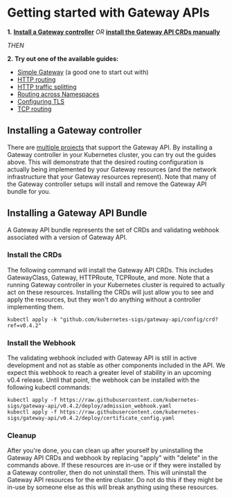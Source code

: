 # Getting started with Gateway APIs

**1.**  **[Install a Gateway controller](#installing-a-gateway-controller)**
 _OR_  **[install the Gateway API CRDs manually](#installing-a-gateway-api-bundle)**

_THEN_

**2.**   **Try out one of the available guides:**

- [Simple Gateway](/v1alpha2/guides/simple-gateway) (a good one to start out with)
- [HTTP routing](/v1alpha2/guides/http-routing)
- [HTTP traffic splitting](/v1alpha2/guides/traffic-splitting)
- [Routing across Namespaces](/v1alpha2/guides/multiple-ns)
- [Configuring TLS](/v1alpha2/guides/tls)
- [TCP routing](/v1alpha2/guides/tcp)

## Installing a Gateway controller

There are [multiple projects](/implementations) that support the
Gateway API. By installing a Gateway controller in your Kubernetes cluster,
you can try out the guides above. This will demonstrate that the desired routing
configuration is actually being implemented by your Gateway resources (and the
network infrastructure that your Gateway resources represent). Note that many
of the Gateway controller setups will install and remove the Gateway API bundle
for you.

## Installing a Gateway API Bundle

A Gateway API bundle represents the set of CRDs and validating webhook
associated with a version of Gateway API.

### Install the CRDs

The following command will install the Gateway API CRDs. This includes
GatewayClass, Gateway, HTTPRoute, TCPRoute, and more. Note that a running
Gateway controller in your Kubernetes cluster is required to actually act on
these resources. Installing the CRDs will just allow you to see and apply the
resources, but they won't do anything without a controller implementing them.

```
kubectl apply -k "github.com/kubernetes-sigs/gateway-api/config/crd?ref=v0.4.2"
```

### Install the Webhook

The validating webhook included with Gateway API is still in active development
and not as stable as other components included in the API. We expect this
webhook to reach a greater level of stability in an upcoming v0.4 release.
Until that point, the webhook can be installed with the following kubectl
commands:

```
kubectl apply -f https://raw.githubusercontent.com/kubernetes-sigs/gateway-api/v0.4.2/deploy/admission_webhook.yaml
kubectl apply -f https://raw.githubusercontent.com/kubernetes-sigs/gateway-api/v0.4.2/deploy/certificate_config.yaml
```

### Cleanup
After you're done, you can clean up after yourself by uninstalling the Gateway
API CRDs and webhook by replacing "apply" with "delete" in the commands above.
If these resources are in-use or if they were installed by a Gateway controller,
then do not uninstall them. This will uninstall the Gateway API resources for
the entire cluster. Do not do this if they might be in-use by someone else as
this will break anything using these resources.
